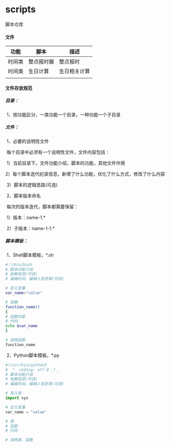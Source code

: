 # scripts
脚本仓库



#### 文件

| 功能   | 脚本       | 描述         |
| ------ | ---------- | ------------ |
| 时间类 | 整点报时器 | 整点报时     |
| 时间类 | 生日计算   | 生日相关计算 |
|        |            |              |



#### 文件存放规范

##### 目录：

​	1、按功能区分，一类功能一个目录，一种功能一个子目录

##### 文件：

​	1、必要的说明性文件

​		每个目录中必须有一个说明性文件，文件内容包括：

​		1）当前目录下，文件功能介绍，脚本的功能，其他文件作用

​		2）每个脚本迭代纪录信息，新增了什么功能，优化了什么方式，修改了什么内容

​		3）脚本的逻辑思路(可选)

​	2、脚本版本命名

​		每次的版本迭代，脚本都需要保留：

​		1）版本：name-1.*

​		2）子版本：name-1-1.*



##### 脚本模板：

​	1、Shell脚本模板，*.sh

```sh
#！/bin/bash
# 脚本功能介绍
# 依赖信息(可选)
# 编辑时间，编辑人信息等(可选)

# 定义变量
var_name="value"

# 函数
function_name()
{
# 函数功能
# 代码
echo $var_name
}

# 调用函数
function_name

```

​	2、Python脚本模板，*.py

```python
#!/usr/bin/python3
# _*_ coding: utf-8 _*_
# 脚本功能介绍
# 依赖信息(可选)
# 编辑时间，编辑人信息等(可选)

# 导入库
import sys

# 定义变量
var_name = "value"

# 类
# 函数
# 代码

# 调用类、函数

```

